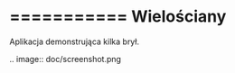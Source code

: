 ===========
Wielościany
===========

Aplikacja demonstrująca kilka brył.

.. image:: doc/screenshot.png
